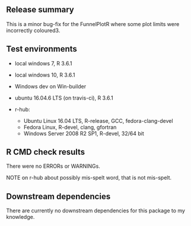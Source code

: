 ## Release summary
This is a minor bug-fix for the FunnelPlotR where some plot limits were incorrectly coloured3.

## Test environments
* local windows 7, R 3.6.1
* local windows 10, R 3.6.1
* Windows dev on Win-builder
* ubuntu 16.04.6 LTS (on travis-ci), R 3.6.1

* r-hub:
  * Ubuntu Linux 16.04 LTS, R-release, GCC, fedora-clang-devel
  * Fedora Linux, R-devel, clang, gfortran
  * Windows Server 2008 R2 SP1, R-devel, 32/64 bit

## R CMD check results
There were no ERRORs or WARNINGs.

NOTE on r-hub about possibly mis-spelt word, that is not mis-spelt.


## Downstream dependencies
There are currently no downstream dependencies for this package to my knowledge.
